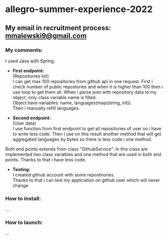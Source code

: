 # allegro-summer-experience-2022
My email in recruitment process: mmalewski9@gmail.com
---
### My comments:
I used Java with Spring.

* **First endpoint:**  
  (Repositories list)  
  I can get max 100 repositories from github api in one request.
  First i check number of public repostories and when it is higher than 100 then i use loop to get them all.
  When i parse json with repository data to my object, only class variable name is filled.  
  Object have variables: name, languages(map(string, int)).  
  Then i manually refill languages.
  
* **Second endpoint:**  
  (User data)  
  I use function from first endpoint to get all repositories of user so i have to write less code.
  Then i use on this result another method that will get aggregated languages by bytes so there is less code i one method.

Both end points extends from class "GithubService".
In this class are implemented two class variables and one method that are used in both end points.
Thanks to that i have less code.  

* **Testing:**  
  I created github account with some repostirories.  
  Thanks to that i can test my application on github user which will never change.  

### How to install:
...

### How to launch:
...
